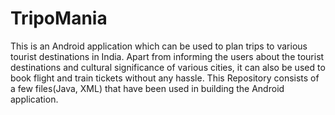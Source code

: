 # TripoMania
This is an Android application which can be used to plan trips to various tourist destinations in India.
Apart from informing the users about the tourist destinations and cultural significance of various cities, it can also  be used to book flight and train tickets without any hassle.
This Repository consists of a few files(Java, XML) that have been used in building the Android application.
